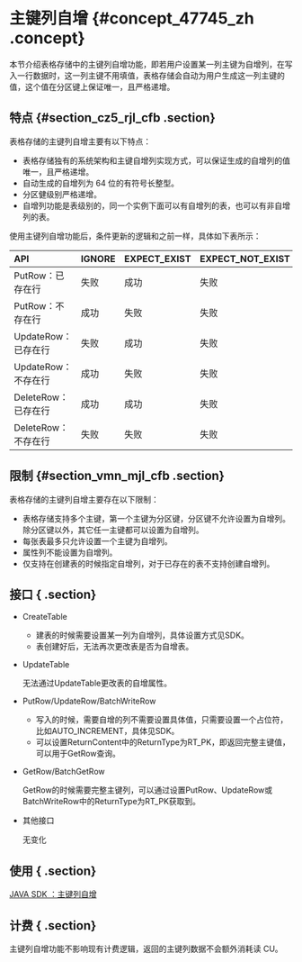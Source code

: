 # 主键列自增 {#concept_47745_zh .concept}

本节介绍表格存储中的主键列自增功能，即若用户设置某一列主键为自增列，在写入一行数据时，这一列主键不用填值，表格存储会自动为用户生成这一列主键的值，这个值在分区键上保证唯一，且严格递增。

## 特点 {#section_cz5_rjl_cfb .section}

表格存储的主键列自增主要有以下特点：

-   表格存储独有的系统架构和主键自增列实现方式，可以保证生成的自增列的值唯一，且严格递增。
-   自动生成的自增列为 64 位的有符号长整型。
-   分区健级别严格递增。
-   自增列功能是表级别的，同一个实例下面可以有自增列的表，也可以有非自增列的表。

使用主键列自增功能后，条件更新的逻辑和之前一样，具体如下表所示：

|API|IGNORE|EXPECT\_EXIST|EXPECT\_NOT\_EXIST|
|:--|:-----|:------------|:-----------------|
|PutRow：已存在行|失败|成功|失败|
|PutRow：不存在行|成功|失败|失败|
|UpdateRow： 已存在行|失败|成功|失败|
|UpdateRow：不存在行|成功|失败|失败|
|DeleteRow： 已存在行|成功|成功|失败|
|DeleteRow： 不存在行|失败|失败|失败|

## 限制 {#section_vmn_mjl_cfb .section}

表格存储的主键列自增主要存在以下限制：

-   表格存储支持多个主键，第一个主键为分区键，分区键不允许设置为自增列。除分区键以外，其它任一主键都可以设置为自增列。
-   每张表最多只允许设置一个主键为自增列。
-   属性列不能设置为自增列。
-   仅支持在创建表的时候指定自增列，对于已存在的表不支持创建自增列。

## 接口 { .section}

-   CreateTable
    -   建表的时候需要设置某一列为自增列，具体设置方式见SDK。
    -   表创建好后，无法再次更改表是否为自增表。
-   UpdateTable

    无法通过UpdateTable更改表的自增属性。

-   PutRow/UpdateRow/BatchWriteRow
    -   写入的时候，需要自增的列不需要设置具体值，只需要设置一个占位符，比如AUTO\_INCREMENT，具体见SDK。
    -   可以设置ReturnContent中的ReturnType为RT\_PK，即返回完整主键值，可以用于GetRow查询。
-   GetRow/BatchGetRow

    GetRow的时候需要完整主键列，可以通过设置PutRow、UpdateRow或BatchWriteRow中的ReturnType为RT\_PK获取到。

-   其他接口

    无变化


## 使用 { .section}

 [JAVA SDK ：主键列自增](../../../../intl.zh-CN/.md#) 

## 计费 { .section}

主键列自增功能不影响现有计费逻辑，返回的主键列数据不会额外消耗读 CU。

